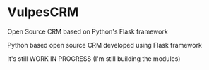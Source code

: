 # VulpesCRM
Open Source CRM based on Python's Flask framework

Python based open source CRM developed using Flask framework

It's still WORK IN PROGRESS (I'm still building the modules)
